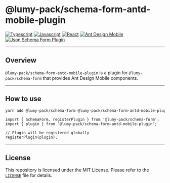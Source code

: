 # @lumy-pack/schema-form-antd-mobile-plugin

[![Typescript](https://img.shields.io/badge/typescript-✔-blue.svg)]()
[![Javascript](https://img.shields.io/badge/javascript-✔-yellow.svg)]()
[![React](https://img.shields.io/badge/react-✔-61DAFB.svg)]()
[![Ant Design Mobile](https://img.shields.io/badge/antd-mobile-blue.svg)]()
[![Json Schema Form Plugin](https://img.shields.io/badge/JsonSchemaForm-plugin-pink.svg)]()

---

## Overview

`@lumy-pack/schema-form-antd-mobile-plugin` is a plugin for `@lumy-pack/schema-form` that provides Ant Design Mobile components.

---

## How to use

```bash
yarn add @lumy-pack/schema-form @lumy-pack/schema-form-antd-mobile-plugin
```

```tsx
import { SchemaForm, registerPlugin } from '@lumy-pack/schema-form';
import { plugin } from '@lumy-pack/schema-form-antd-mobile-plugin';

// Plugin will be registered globally
registerPlugin(plugin);
```

---

## License

This repository is licensed under the MIT License. Please refer to the [`LICENSE`](./LICENSE) file for details.
